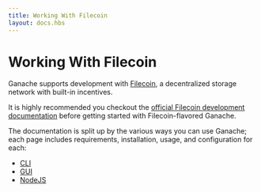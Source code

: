 ```yaml
---
title: Working With Filecoin
layout: docs.hbs
---
```

# Working With Filecoin

Ganache supports development with [Filecoin](https://filecoin.io), a decentralized storage network with built-in incentives.

It is highly recommended you checkout the <a href="https://docs.filecoin.io/" rel="noopener noreferrer" target="_blank">official Filecoin development documentation</a> before getting started with Filecoin-flavored Ganache.

The documentation is split up by the various ways you can use Ganache; each page includes requirements, installation, usage, and configuration for each:
- [CLI](../getting-started/get-started-with-the-cli/)
- [GUI](../getting-started/get-started-with-the-gui/)
- [NodeJS](../getting-started/get-started-with-nodejs/)
